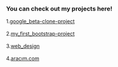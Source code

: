 ### You can check out my projects here!
1.[google_beta-clone-project](https://anthonyharold67.github.io/my-projects/google-beta98-clone/)
<br><br>
2.[my_first_bootstrap-project](https://anthonyharold67.github.io/my-projects/my_first_bootstrap-project/)<br><br>
3.[web_design](https://anthonyharold67.github.io/my-projects/web_design/)<br><br>
4.[aracım.com](https://anthonyharold67.github.io/my-projects/aracımcom_project/)<br><br>


